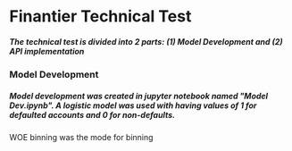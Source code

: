 # Finantier Technical Test
##### The technical test is divided into 2 parts: (1) Model Development and (2) API implementation

### Model Development
##### Model development was created in jupyter notebook named "Model Dev.ipynb". A logistic model was used with having values of 1 for defaulted accounts and 0 for non-defaults.
WOE binning was the mode for binning 

